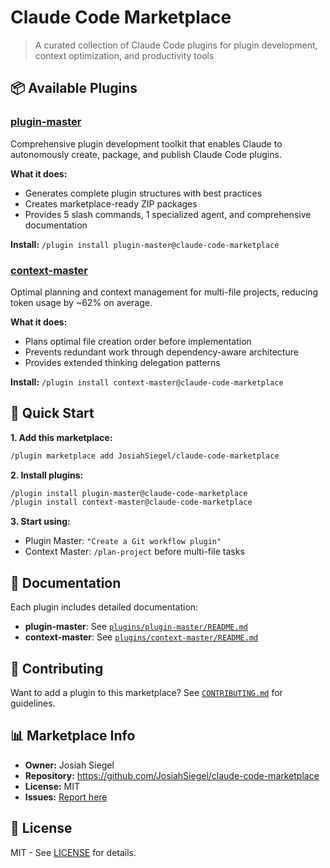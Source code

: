 # Claude Code Marketplace

> A curated collection of Claude Code plugins for plugin development, context optimization, and productivity tools

## 📦 Available Plugins

### [plugin-master](./plugins/plugin-master)
Comprehensive plugin development toolkit that enables Claude to autonomously create, package, and publish Claude Code plugins.

**What it does:**
- Generates complete plugin structures with best practices
- Creates marketplace-ready ZIP packages
- Provides 5 slash commands, 1 specialized agent, and comprehensive documentation

**Install:** `/plugin install plugin-master@claude-code-marketplace`

### [context-master](./plugins/context-master)
Optimal planning and context management for multi-file projects, reducing token usage by ~62% on average.

**What it does:**
- Plans optimal file creation order before implementation
- Prevents redundant work through dependency-aware architecture
- Provides extended thinking delegation patterns

**Install:** `/plugin install context-master@claude-code-marketplace`

## 🚀 Quick Start

**1. Add this marketplace:**
```bash
/plugin marketplace add JosiahSiegel/claude-code-marketplace
```

**2. Install plugins:**
```bash
/plugin install plugin-master@claude-code-marketplace
/plugin install context-master@claude-code-marketplace
```

**3. Start using:**
- Plugin Master: `"Create a Git workflow plugin"`
- Context Master: `/plan-project` before multi-file tasks

## 📖 Documentation

Each plugin includes detailed documentation:
- **plugin-master**: See [`plugins/plugin-master/README.md`](./plugins/plugin-master/README.md)
- **context-master**: See [`plugins/context-master/README.md`](./plugins/context-master/README.md)

## 🤝 Contributing

Want to add a plugin to this marketplace? See [`CONTRIBUTING.md`](./CONTRIBUTING.md) for guidelines.

## 📊 Marketplace Info

- **Owner:** Josiah Siegel
- **Repository:** https://github.com/JosiahSiegel/claude-code-marketplace
- **License:** MIT
- **Issues:** [Report here](https://github.com/JosiahSiegel/claude-code-marketplace/issues)

## 📄 License

MIT - See [LICENSE](./LICENSE) for details.
